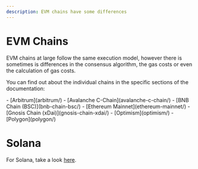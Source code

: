 ```yaml
---
description: EVM chains have some differences
---
```


# EVM Chains

EVM chains at large follow the same execution model, however there is sometimes is differences in the consensus algorithm, the gas costs or even the calculation of gas costs.

You can find out about the individual chains in the specific sections of the documentation:

<div class="cards grid" markdown>
- [Arbitrum](arbitrum/)
- [Avalanche C-Chain](avalanche-c-chain/)
- [BNB Chain (BSC)](bnb-chain-bsc/)
- [Ethereum Mainnet](ethereum-mainnet/)
- [Gnosis Chain (xDai)](gnosis-chain-xdai/)
- [Optimism](optimism/)
- [Polygon](polygon/)
</div>

# Solana

For Solana, take a look [here](solana/).
